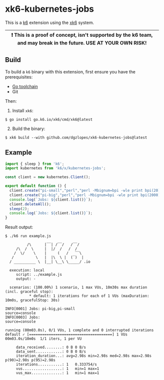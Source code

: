 # xk6-kubernetes-jobs

This is a [k6](https://go.k6.io/k6) extension using the [xk6](https://github.com/grafana/xk6) system.

| :exclamation: This is a proof of concept, isn't supported by the k6 team, and may break in the future. USE AT YOUR OWN RISK! |
|------|

## Build

To build a `k6` binary with this extension, first ensure you have the prerequisites:

- [Go toolchain](https://go101.org/article/go-toolchain.html)
- Git

Then:

1. Install `xk6`:
  ```shell
  $ go install go.k6.io/xk6/cmd/xk6@latest
  ```

2. Build the binary:
  ```shell
  $ xk6 build --with github.com/dgzlopes/xk6-kubernetes-jobs@latest
  ```

## Example

```javascript
import { sleep } from 'k6';
import kubernetes from 'k6/x/kubernetes-jobs';

const client = new kubernetes.Client();

export default function () {
  client.create("pi-small","perl","perl -Mbignum=bpi -wle print bpi(20)")
  client.create("pi-big","perl","perl -Mbignum=bpi -wle print bpi(2000)")
  console.log(`Jobs: ${client.list()}`);
  client.deleteAll();
  sleep(2);
  console.log(`Jobs: ${client.list()}`);
}
```

Result output:

```
$ ./k6 run example.js

          /\      |‾‾| /‾‾/   /‾‾/   
     /\  /  \     |  |/  /   /  /    
    /  \/    \    |     (   /   ‾‾\  
   /          \   |  |\  \ |  (‾)  | 
  / __________ \  |__| \__\ \_____/ .io

  execution: local
     script: ../example.js
     output: -

  scenarios: (100.00%) 1 scenario, 1 max VUs, 10m30s max duration (incl. graceful stop):
           * default: 1 iterations for each of 1 VUs (maxDuration: 10m0s, gracefulStop: 30s)

INFO[0001] Jobs: pi-big,pi-small                         source=console
INFO[0003] Jobs:                                         source=console

running (00m03.0s), 0/1 VUs, 1 complete and 0 interrupted iterations
default ✓ [======================================] 1 VUs  00m03.0s/10m0s  1/1 iters, 1 per VU

     data_received........: 0 B 0 B/s
     data_sent............: 0 B 0 B/s
     iteration_duration...: avg=2.98s min=2.98s med=2.98s max=2.98s p(90)=2.98s p(95)=2.98s
     iterations...........: 1   0.333754/s
     vus..................: 1   min=1 max=1
     vus_max..............: 1   min=1 max=1
```
